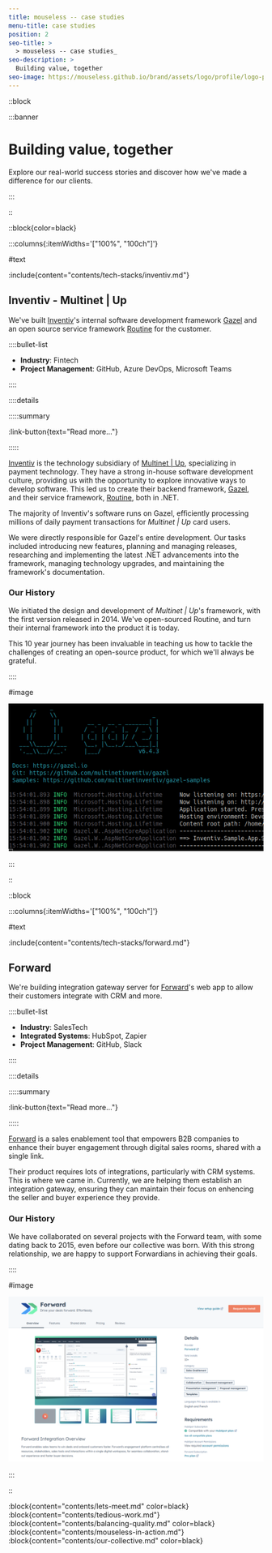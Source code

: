 ```yaml
---
title: mouseless -- case studies
menu-title: case studies
position: 2
seo-title: >
  > mouseless -- case studies_
seo-description: >
  Building value, together
seo-image: https://mouseless.github.io/brand/assets/logo/profile/logo-profile-mark-primary-500px.png
---
```


::block

:::banner

# Building value, together

Explore our real-world success stories and discover how we've made a difference
for our clients.

:::

::

::block{color=black}

:::columns{:itemWidths='["100%", "100ch"]'}

#text

:include{content="contents/tech-stacks/inventiv.md"}

## Inventiv - Multinet | Up

We've built [Inventiv][]'s internal software development framework [Gazel][] and
an open source service framework [Routine][] for the customer.

::::bullet-list

- __Industry__: Fintech
- __Project Management__: GitHub, Azure DevOps, Microsoft Teams

::::

::::details

:::::summary

:link-button{text="Read more..."}

:::::

[Inventiv][] is the technology subsidiary of [Multinet | Up][], specializing in
payment technology. They have a strong in-house software development culture,
providing us with the opportunity to explore innovative ways to develop
software. This led us to create their backend framework, [Gazel][], and their
service framework, [Routine][], both in .NET.

The majority of Inventiv's software runs on Gazel, efficiently processing
millions of daily payment transactions for _Multinet | Up_ card users.

We were directly responsible for Gazel's entire development. Our tasks included
introducing new features, planning and managing releases, researching and
implementing the latest .NET advancements into the framework, managing
technology upgrades, and maintaining the framework's documentation.

### Our History

We initiated the design and development of _Multinet | Up_'s framework, with the
first version released in 2014. We've open-sourced Routine, and turn their
internal framework into the product it is today.

This 10 year journey has been invaluable in teaching us how to tackle the
challenges of creating an open-source product, for which we'll always be
grateful.

::::

#image

![Gazel Running](images/case-studies/gazel-running.png)

:::

::

::block

:::columns{:itemWidths='["100%", "100ch"]'}

#text

:include{content="contents/tech-stacks/forward.md"}

## Forward

We're building integration gateway server for [Forward][]'s web app to allow
their customers integrate with CRM and more.

::::bullet-list

- __Industry__: SalesTech
- __Integrated Systems__: HubSpot, Zapier
- __Project Management__: GitHub, Slack

::::

::::details

:::::summary

:link-button{text="Read more..."}

:::::

[Forward][] is a sales enablement tool that empowers B2B companies to enhance
their buyer engagement through digital sales rooms, shared with a single link.

Their product requires lots of integrations, particularly with CRM systems. This
is where we came in. Currently, we are helping them establish an integration
gateway, ensuring they can maintain their focus on enhencing the seller and
buyer experience they provide.

### Our History

We have collaborated on several projects with the Forward team, with some dating
back to 2015, even before our collective was born. With this strong
relationship, we are happy to support Forwardians in achieving their goals.

::::

#image

![Forward - HubSpot App](images/case-studies/forward-hubspot-app.png)

:::

::

:block{content="contents/lets-meet.md" color=black}
:block{content="contents/tedious-work.md"}
:block{content="contents/balancing-quality.md" color=black}
:block{content="contents/mouseless-in-action.md"}
:block{content="contents/our-collective.md" color=black}

[Flopal]: https://flopal.com.tr/en-US/Home/Index
[Forward]: https://dealforward.com/
[Gazel]: https://gazel.io/
[Inventiv]: https://inventiv.com.tr/en/home
[Multinet | Up]: https://multinet.com.tr/
[Routine]: https://github.com/multinetinventiv/routine
